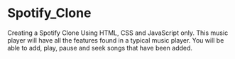 # Spotify_Clone

Creating a Spotify Clone Using HTML, CSS and JavaScript only. This music player will have all the features found in a typical music player.
You will be able to add, play, pause and seek songs that have been added.

